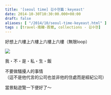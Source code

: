 ```yaml
---
title: '[seoul time] 김수현篇：keyeast'
date: 2014-10-30T10:30:00.000+08:00
draft: false
aliases: [ "/2014/10/seoul-time-keyeast.html" ]
tags : [travel-南韓-首爾, collections - 김수현]
---
```


好想上六樓上六樓上六樓上六樓（無限loop）  

![](/images/seoulkshkeyeast.jpg)

我・不・是・私・生・飯  
  
不要做騷擾人的事情  
（這不是他代言的公司也並非他的住處而是經紀公司）  
  
當景點遊覽一下便好了～
